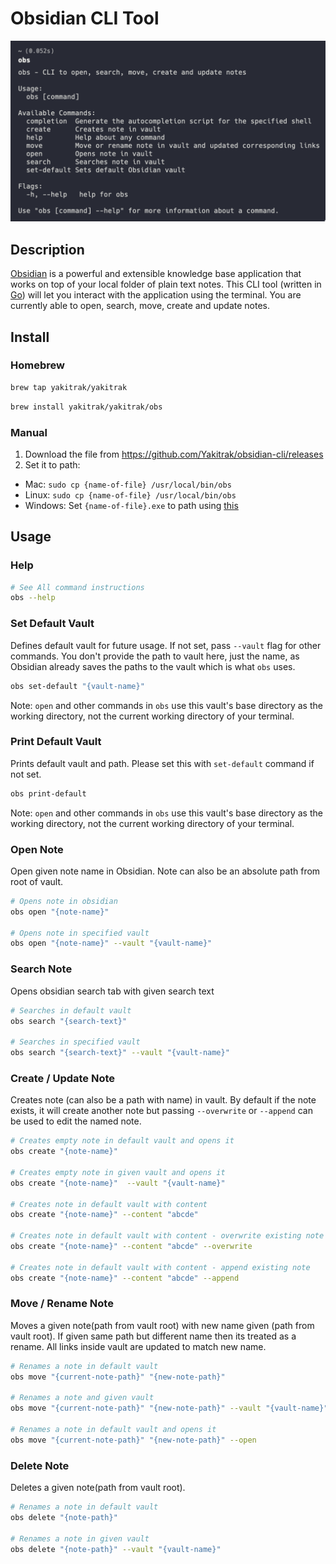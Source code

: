 # Obsidian CLI Tool

![Obs Usage](./docs/obs-usage.png)

## Description

[Obsidian](https://obsidian.md/) is a powerful and extensible knowledge base application
that works on top of your local folder of plain text notes. This CLI tool (written in [Go](https://go.dev/)) will let you interact with the application using the terminal. You are currently able to open, search, move, create and update notes.

## Install

### Homebrew

```Bash
brew tap yakitrak/yakitrak
```

```Bash
brew install yakitrak/yakitrak/obs
```

### Manual

1. Download the file from https://github.com/Yakitrak/obsidian-cli/releases
2. Set it to path:

- Mac: `sudo cp {name-of-file} /usr/local/bin/obs`
- Linux: `sudo cp {name-of-file} /usr/local/bin/obs`
- Windows: Set `{name-of-file}.exe` to path using [this](https://www.architectryan.com/2018/03/17/add-to-the-path-on-windows-10/)

## Usage

### Help

```bash
# See All command instructions
obs --help
```

### Set Default Vault

Defines default vault for future usage. If not set, pass `--vault` flag for other commands. You don't provide the path to vault here, just the name, as Obsidian already saves the paths to the vault which is what `obs` uses.

```bash
obs set-default "{vault-name}"
```

Note: `open` and other commands in `obs` use this vault's base directory as the working directory, not the current working directory of your terminal.

### Print Default Vault

Prints default vault and path. Please set this with `set-default` command if not set.

```bash
obs print-default
```

Note: `open` and other commands in `obs` use this vault's base directory as the working directory, not the current working directory of your terminal.


### Open Note

Open given note name in Obsidian. Note can also be an absolute path from root of vault.

```bash
# Opens note in obsidian
obs open "{note-name}"

# Opens note in specified vault
obs open "{note-name}" --vault "{vault-name}"

```

### Search Note

Opens obsidian search tab with given search text

```bash
# Searches in default vault
obs search "{search-text}"

# Searches in specified vault
obs search "{search-text}" --vault "{vault-name}"

```

### Create / Update Note

Creates note (can also be a path with name) in vault. By default if the note exists, it will create another note but passing `--overwrite` or `--append` can be used to edit the named note.

```bash
# Creates empty note in default vault and opens it
obs create "{note-name}"

# Creates empty note in given vault and opens it
obs create "{note-name}"  --vault "{vault-name}"

# Creates note in default vault with content
obs create "{note-name}" --content "abcde"

# Creates note in default vault with content - overwrite existing note
obs create "{note-name}" --content "abcde" --overwrite

# Creates note in default vault with content - append existing note
obs create "{note-name}" --content "abcde" --append

```

### Move / Rename Note

Moves a given note(path from vault root) with new name given (path from vault root). If given same path but different name then its treated as a rename. All links inside vault are updated to match new name.

```bash
# Renames a note in default vault
obs move "{current-note-path}" "{new-note-path}"

# Renames a note and given vault
obs move "{current-note-path}" "{new-note-path}" --vault "{vault-name}"

# Renames a note in default vault and opens it
obs move "{current-note-path}" "{new-note-path}" --open
```

### Delete Note

Deletes a given note(path from vault root).

```bash
# Renames a note in default vault
obs delete "{note-path}" 

# Renames a note in given vault
obs delete "{note-path}" --vault "{vault-name}"
```




